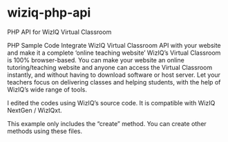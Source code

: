 # wiziq-php-api
PHP API for WizIQ Virtual Classroom

PHP Sample Code
Integrate WizIQ Virtual Classroom API with your website and make it a complete ‘online teaching website’
WizIQ’s Virtual Classroom is 100% browser-based. You can make your website an online tutoring/teaching website and anyone can access the Virtual Classroom instantly, and without having to download software or host server. Let your teachers focus on delivering classes and helping students, with the help of WizIQ’s wide range of tools.

I edited the codes using WizIQ’s source code. It is compatible with WizIQ NextGen / WizIQxt.

This example only includes the “create” method. You can create other methods using these files.
